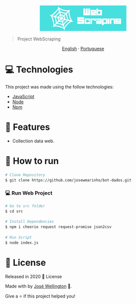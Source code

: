 <p align="center">
   <img src="./.github/logo.png" alt="WebScrape" width="280"/>
</p>

> Project WebScraping

<p align="center">
    <a href="README.md">English</a>
    ·
    <a href="README-pt.md">Portuguese</a>
 </p>

# :computer: Technologies
This project was made using the follow technologies:

* [JavaScript](https://www.javascript.com/)      
* [Node](https://nodejs.org/en/)      
* [Npm](https://www.npmjs.com/)

# :rocket: Features

* Collection data web.

# :construction_worker: How to run
```bash
# Clone Repository
$ git clone https://github.com/josewmarinho/bot-dados.git
```

### 💻 Run Web Project

```bash
# Go to src folder
$ cd src

# Install Dependencies
$ npm i cheerio request request-promise json2csv

# Run Script
$ node index.js
```

# :closed_book: License
Released in 2020 :closed_book: License

Made with by [José Wellington](https://github.com/josewmarinho) 🚀.

Give a ⭐️ if this project helped you!
